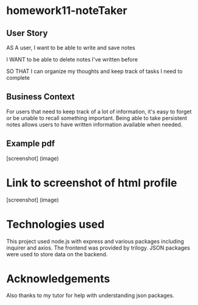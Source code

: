# homework11-noteTaker

## User Story

AS A user, I want to be able to write and save notes

I WANT to be able to delete notes I've written before

SO THAT I can organize my thoughts and keep track of tasks I need to complete

## Business Context

For users that need to keep track of a lot of information, it's easy to forget or be unable to recall something important. Being able to take persistent notes allows users to have written information available when needed.

## Example pdf
[screenshot] (image)

# Link to screenshot of html profile
[screenshot] (image)

# Technologies used
This project used node.js with express and various packages including inquirer and axios. The frontend was provided by trilogy. JSON packages were used to store data on the backend. 

# Acknowledgements
 Also thanks to my tutor for help with understanding json packages.